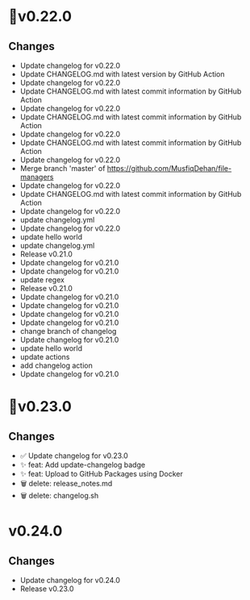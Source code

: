 # 🔖v0.22.0

## Changes

-   Update changelog for v0.22.0
-   Update CHANGELOG.md with latest version by GitHub Action
-   Update changelog for v0.22.0
-   Update CHANGELOG.md with latest commit information by GitHub Action
-   Update changelog for v0.22.0
-   Update CHANGELOG.md with latest commit information by GitHub Action
-   Update changelog for v0.22.0
-   Update CHANGELOG.md with latest commit information by GitHub Action
-   Update changelog for v0.22.0
-   Merge branch 'master' of https://github.com/MusfiqDehan/file-managers
-   Update changelog for v0.22.0
-   Update CHANGELOG.md with latest commit information by GitHub Action
-   Update changelog for v0.22.0
-   update changelog.yml
-   Update changelog for v0.22.0
-   update hello world
-   update changelog.yml
-   Release v0.21.0
-   Update changelog for v0.21.0
-   Update changelog for v0.21.0
-   update regex
-   Release v0.21.0
-   Update changelog for v0.21.0
-   Update changelog for v0.21.0
-   Update changelog for v0.21.0
-   Update changelog for v0.21.0
-   change branch of changelog
-   Update changelog for v0.21.0
-   update hello world
-   update actions
-   add changelog action
-   Update changelog for v0.21.0

# 🔖v0.23.0

## Changes

-   ✅ Update changelog for v0.23.0
-   ✨ feat: Add update-changelog badge
-   ✨ feat: Upload to GitHub Packages using Docker
-   🗑️ delete: release_notes.md
-   🗑️ delete: changelog.sh
# v0.24.0
## Changes
- Update changelog for v0.24.0
- Release v0.23.0
